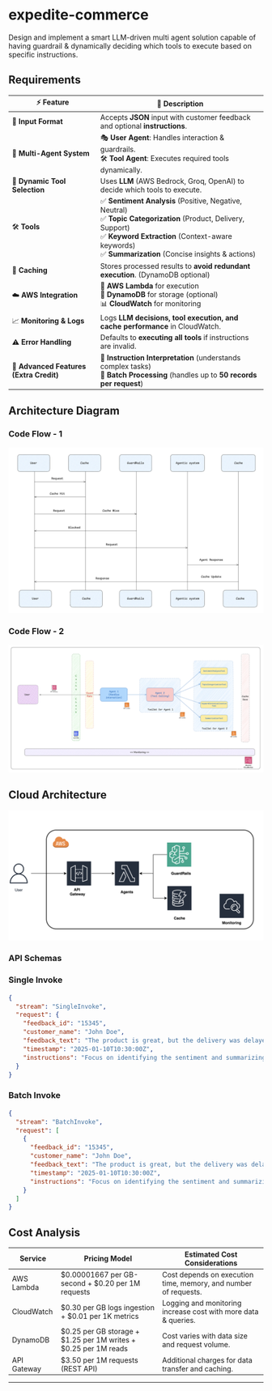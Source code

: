 # expedite-commerce
Design and implement a smart LLM-driven multi agent solution capable of having guardrail & dynamically deciding which tools to execute based on specific instructions.

## Requirements  

| ⚡ Feature | 📌 Description |
|-----------|--------------|
| 📝 **Input Format** | Accepts **JSON** input with customer feedback and optional **instructions**. |
| 🤖 **Multi-Agent System** | 🎭 **User Agent**: Handles interaction & guardrails. <br> 🛠 **Tool Agent**: Executes required tools dynamically. |
| 🔄 **Dynamic Tool Selection** | Uses **LLM** (AWS Bedrock, Groq, OpenAI) to decide which tools to execute. |
| 🛠 **Tools** | ✅ **Sentiment Analysis** (Positive, Negative, Neutral) <br> ✅ **Topic Categorization** (Product, Delivery, Support) <br> ✅ **Keyword Extraction** (Context-aware keywords) <br> ✅ **Summarization** (Concise insights & actions) |
| 💾 **Caching** | Stores processed results to **avoid redundant execution**. (DynamoDB optional) |
| ☁️ **AWS Integration** | 🚀 **AWS Lambda** for execution <br> 📂 **DynamoDB** for storage (optional) <br> 📊 **CloudWatch** for monitoring |
| 📈 **Monitoring & Logs** | Logs **LLM decisions, tool execution, and cache performance** in CloudWatch. |
| ⚠️ **Error Handling** | Defaults to **executing all tools** if instructions are invalid. |
| 🌟 **Advanced Features (Extra Credit)** | 🧠 **Instruction Interpretation** (understands complex tasks) <br> 🚀 **Batch Processing** (handles up to **50 records per request**) |


## Architecture Diagram 

### Code Flow - 1
![Architecture Diagram](img/agentflow.png)

### Code Flow - 2
![Architecture Diagram](img/code-flow.png)

## Cloud Architecture
![Architecture Diagram](img/image.png)

### API Schemas


### Single Invoke
```json
{
  "stream": "SingleInvoke",
  "request": {
    "feedback_id": "15345",
    "customer_name": "John Doe",
    "feedback_text": "The product is great, but the delivery was delayed.",
    "timestamp": "2025-01-10T10:30:00Z",
    "instructions": "Focus on identifying the sentiment and summarizing actionable insights."
  }
}
```

### Batch Invoke
```json
{
  "stream": "BatchInvoke",
  "request": [
    {
      "feedback_id": "15345",
      "customer_name": "John Doe",
      "feedback_text": "The product is great, but the delivery was delayed.",
      "timestamp": "2025-01-10T10:30:00Z",
      "instructions": "Focus on identifying the sentiment and summarizing actionable insights."
    }
  ]
}
```

## Cost Analysis
 

| Service       | Pricing Model                                      | Estimated Cost Considerations                          |
|--------------|-------------------------------------------------|-------------------------------------------------------|
| AWS Lambda   | $0.00001667 per GB-second + $0.20 per 1M requests | Cost depends on execution time, memory, and number of requests. |
| CloudWatch   | $0.30 per GB logs ingestion + $0.01 per 1K metrics | Logging and monitoring increase cost with more data & queries. |
| DynamoDB     | $0.25 per GB storage + $1.25 per 1M writes + $0.25 per 1M reads | Cost varies with data size and request volume. |
| API Gateway  | $3.50 per 1M requests (REST API)                  | Additional charges for data transfer and caching. |

---
